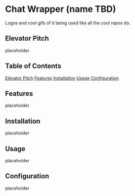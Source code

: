 # Chat Wrapper (name TBD)

Logos and cool gifs of it being used like all the cool repos do.

## Elevator Pitch

placeholder

## Table of Contents

[Elevator Pitch](#elevator-pitch)
[Features](#features)
[Installation](#installation)
[Usage](#usage)
[Configuration](#configuration)

## Features

placeholder

## Installation

placeholder

## Usage

placeholder

## Configuration

placeholder
